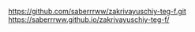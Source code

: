 https://github.com/saberrrww/zakrivayuschiy-teg-f.git
https://saberrrww.github.io/zakrivayuschiy-teg-f/